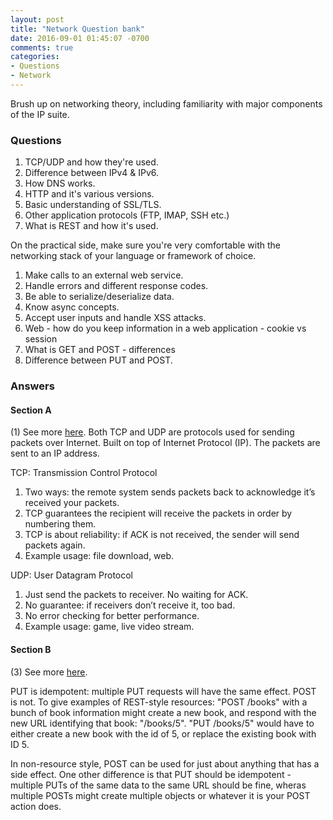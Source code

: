 ```yaml
---
layout: post
title: "Network Question bank"
date: 2016-09-01 01:45:07 -0700
comments: true
categories: 
- Questions
- Network
---
```


Brush up on networking theory, including familiarity with major components of the IP suite.
<!--more-->

### Questions

1. TCP/UDP and how they're used.
2. Difference between IPv4 & IPv6.
3. How DNS works.
4. HTTP and it's various versions.
5. Basic understanding of SSL/TLS.
6. Other application protocols (FTP, IMAP, SSH etc.)
7. What is REST and how it's used.

On the practical side, make sure you're very comfortable with the networking stack of your language or framework of choice.

1. Make calls to an external web service.
2. Handle errors and different response codes.
3. Be able to serialize/deserialize data.
4. Know async concepts.
5. Accept user inputs and handle XSS attacks.
1. Web - how do you keep information in a web application - cookie vs session
2. What is GET and POST - differences
3. Difference between PUT and POST.

### Answers

#### Section A

(1) See more [here](http://www.howtogeek.com/190014/htg-explains-what-is-the-difference-between-tcp-and-udp/).
Both TCP and UDP are protocols used for sending packets over Internet.
Built on top of Internet Protocol (IP). The packets are sent to an IP address.

TCP: Transmission Control Protocol

1. Two ways: the remote system sends packets back to acknowledge it’s received your packets.
2. TCP guarantees the recipient will receive the packets in order by numbering them.
3. TCP is about reliability: if ACK is not received, the sender will send packets again.
4. Example usage: file download, web.

UDP: User Datagram Protocol

1. Just send the packets to receiver. No waiting for ACK.
2. No guarantee: if receivers don’t receive it, too bad.
3. No error checking for better performance.
4. Example usage: game, live video stream.

#### Section B

(3) See more [here](http://stackoverflow.com/questions/107390/whats-the-difference-between-a-post-and-a-put-http-request). 

PUT is idempotent: multiple PUT requests will have the same effect. POST is not.
To give examples of REST-style resources:
"POST /books" with a bunch of book information might create a new book, and respond with the new URL identifying that book: "/books/5".
"PUT /books/5" would have to either create a new book with the id of 5, or replace the existing book with ID 5.

In non-resource style, POST can be used for just about anything that has a side effect. One other difference is that PUT should be idempotent - multiple PUTs of the same data to the same URL should be fine, wheras multiple POSTs might create multiple objects or whatever it is your POST action does.

